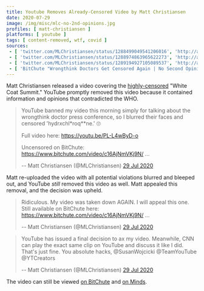 ```yaml
---
title: Youtube Removes Already-Censored Video by Matt Christiansen
date: 2020-07-29
image: /img/misc/mlc-no-2nd-opinions.jpg
profiles: [ matt-christiansen ]
platforms: [ youtube ]
tags: [ content-removed, wtf, covid ]
sources:
 - [ 'twitter.com/MLChristiansen/status/1288499049541206016', 'http://archive.is/ywfl2' ]
 - [ 'twitter.com/MLChristiansen/status/1288974863965622273', 'http://archive.is/UMK67' ]
 - [ 'twitter.com/MLChristiansen/status/1289194927105089537', 'http://archive.is/FSLS3' ]
 - [ 'BitChute "Wrongthink Doctors Get Censored Again | No Second Opinions (Uncensored)" by Matt Christiansen (29 Jul 2020)', 'https://www.bitchute.com/video/c16AjNmVKj9N/' ]
---
```


Matt Christiansen released a video covering the
[highly-censored](/events/white-coat-summit/) "White Coat Summit." YouTube
promptly removed this video because it contained information and opinions that
contradicted the WHO.
> YouTube banned my video this morning simply for talking about the wrongthink
> doctor press conference, so I blurred their faces and censored
> 'hydr*x*chl*roq**ne.'  🙄
>
> Full video here: https://youtu.be/PL-L4wByD-o 
>
> Uncensored on BitChute: https://www.bitchute.com/video/c16AjNmVKj9N/ ...
>
> -- Matt Christiansen (@MLChristiansen) [29 Jul 2020](http://archive.is/ywfl2)

Matt re-uploaded the video with all potential violations blurred and bleeped
out, and YouTube _still_ removed this video as well. Matt appealed this
removal, and the decision was upheld.
> Ridiculous.  My video was taken down AGAIN.  I will appeal this one.  Still
> available on BitChute here: https://www.bitchute.com/video/c16AjNmVKj9N/ ...
>
> -- Matt Christiansen (@MLChristiansen) [29 Jul 2020](http://archive.is/UMK67)

> YouTube has issued a final decision to ax my video.  Meanwhile, CNN can play
> the exact same clip on YouTube and discuss it like I did.  That's just fine.
> You absolute hacks, @SusanWojcicki @TeamYouTube @YTCreators
>
> -- Matt Christiansen (@MLChristiansen) [29 Jul 2020](http://archive.is/FSLS3)

The video can still be viewed
[on BitChute](https://www.bitchute.com/video/c16AjNmVKj9N/) and
[on Minds](https://www.minds.com/newsfeed/1135933204005781504).
